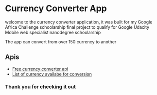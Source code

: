 # Currency Converter App
 
 welcome to the currency converter application, it was built for my Google
 Africa Challenge schoolarship final project to qualify for Google Udacity
 Mobile web specialist nanodegree schoolarship

 The app can convert from over 150 currency to another

 ## Apis
 - [Free currency converter api](https://free.currencyconverterapi.com/)
 - [List of currency availabe for conversion](`https://free.currencyconverterapi.com/api/v5/currencies`)

 ### Thank you for checking it out